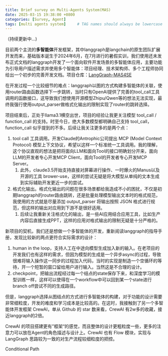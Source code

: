 ```yaml
---
title: Brief survey on Multi-Agents System(MAS)
date: 2025-03-15 19:38:00 +0800
categories: [Survey, Agent]
tags: [multi agents system]     # TAG names should always be lowercase
---
```

（持续更新中...)

目前两个主流的**多智能体**开发框架，其中langgraph是langchain的原生团队扩展开发而来，基础版本诞生于2024年6月，在7月进行的暑假实训，我们使用还未发布正式文档的langgraph开发了一个面向软件开发场景的多智能体应用，主要功能为引导用户描述需求并使用多个智能体：项目经理、技术架构师、多个工程师协同给出一个初步的完善开发文档。项目仓库：[LangGraph-MAS4SE](https://github.com/waywooKwong/LangGraph-MAS4SE.git)

在开发过程一个比较细节的难点：langgraph以图的方式构建多智能体的关联，使用router路由函数选择下一步跳转，当时只有OpenAI提供了完善的tool_call工具调用的函数接口，这导致我们想使用开源模型Zhipu/Qwen等的想法无法实现，最终我强行使用output_parser做格式化输出的限制实现了router的跳转选择。

项目结束后，正处于llama3.1横空出世，项目的经验让我更关注模型 tool_call / function_call 的支持。时至今日，绝大多数模型都明确自己支持 tool_call，function_call 似乎提到的不多。后续让我关注更多的是两个点：

1. tool call 工具调用。开发Claude的Antrophic公司提出 MCP (Model Context Protocol) 模型上下文协议，希望以这样一个标准统一工具调用。我的理解，这个协议直观的想法是把将面向LLM和面向Tool的接口明确划分开来，面向LLM的开发者专心开发MCP Client，面向Tool的开发者专心开发MCP Server。
   1. 此外，claude3.5开始支持直接对屏幕进行操作、一时爆火的Manus以及开源的工具 brower-use，这样的尝试无疑是将大模型从单纯的文本生成到实际辅助开发更近一步的尝试。
2. 格式化输出。格式化输出的问题在很多场景都给我造成不小的困扰，不仅是初期langgraph的router路由跳转，还是批量处理模型输出文本时的格式规范，我使用的方式就是尽量添加 output_parser 将输出按照 JSON 格式进行规范，但这样的输出对应用到下游不是很好适用。
   1. 后续让我重新关注格式化的输出，是一些AI应用结合应用工具，比如生产内容后直接生成PPT，这样的应用对格式输出的限制无疑是十分严格的。

新项目的契机，我们还是想做一个多智能体的开发，重新阅读langgraph的指导手册，发现比较新的两点更符合实际需求的设计：

1. human in the loop，支持人工在中途向模型生成加入新的输入。在老项目的开发我们也有这样的需求，但因为模型的生成是一个异步async的过程，导致很难将输入操作这一同步的过程加入代码，当时的实现是制造一个空循环的等待，开一个短暂的窗口留给用户进行输入。当然这是不合理的设计。
2. checkpoint，把输出流程经过每一个结点的state保存下来，和深度学习的模型训练一样，这样可以使得在一个workflow中可以回到某一个state进行branch off尝试不同的生成路径。

但是，langgraph选择从图结点的方式进行多智能体的构建，对于功能的设计需要非常细粒度，开发的难度和学习成本是比较高的。在这时，我接触到了另一个多智能体开发框架 CrewAI，单从 Github 的 star 数来看，CrewAI 有2w多的收藏，接近langgraph的2倍。

CrewAI 的项目搭建更有”框架“的感觉，而且整体的设计更粗粒度一些，更多的注意力可以放在Agent的角色描述与设计上。CrewAI 也有 Flow 模块，实现与 LangGraph 思路较为一致的对生产流程较细粒度的把控。

Conditional Path

